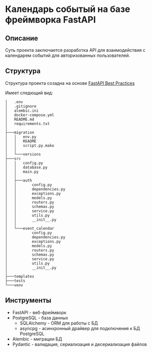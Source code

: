 # Календарь событый на базе фреймворка FastAPI
## Описание
Суть проекта заключается разработка API для взаимодействия с календарем событий для авторизованных пользователей.

## Структура
Структура проекта созадна на основе [FastAPI Best Practices](https://github.com/zhanymkanov/fastapi-best-practices)

Имеет следющий вид:
```
│   .env
│   .gitignore
│   alembic.ini
│   docker-compose.yml
│   README.md
│   requirements.txt
│           
├───migration
│   │   env.py
│   │   README
│   │   script.py.mako
│   │
│   └───versions
├───src
│   │   config.py
│   │   database.py
│   │   main.py
│   │
│   ├───auth
│   │       config.py
│   │       dependencies.py
│   │       exceptions.py
│   │       models.py
│   │       routers.py
│   │       schemas.py
│   │       service.py
│   │       utils.py
│   │       __init__.py
│   │
│   └───event_calendar
│           config.py
│           dependencies.py
│           exceptions.py
│           models.py
│           routers.py
│           schemas.py
│           service.py
│           utils.py
│           __init__.py
│
├───templates
├───tests
└───venv
```

## Инструменты

- FastAPI - веб-фреймворк
- PostgreSQL - база данных
    - SQLAlchemy - ORM для работы с БД
    - asyncpg - асинхронный драйвер для подключения к БД PostgreSQL
- Alembic - миграции БД
- Pydantic - валидация, сериализация и десериализация файлов